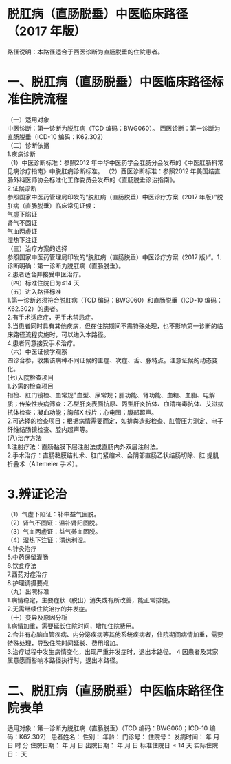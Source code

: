 # 脱肛病（直肠脱垂）中医临床路径 （2017 年版）  
路径说明：本路径适合于西医诊断为直肠脱垂的住院患者。  
# 一、脱肛病（直肠脱垂）中医临床路径标准住院流程  
（一）适用对象  
中医诊断：第一诊断为脱肛病（TCD 编码：BWG060）。 西医诊断：第一诊断为直肠脱垂（ICD-10 编码：K62.302）  
（二）诊断依据  
1.疾病诊断  
（1）中医诊断标准：参照2012 年中华中医药学会肛肠分会发布的《中医肛肠科常见病诊疗指南》中脱肛病诊断标准。 （2）西医诊断标准：参照2012 年美国结直肠外科医师协会标准化工作委员会发布的《直肠脱垂诊治指南》。  
2.证候诊断  
参照国家中医药管理局印发的“脱肛病（直肠脱垂）中医诊疗方案（2017 年版）”脱肛病（直肠脱垂）临床常见证候：  
气虚下陷证  
肾气不固证  
气血两虚证  
湿热下注证  
（三）治疗方案的选择  
参照国家中医药管理局印发的“脱肛病（直肠脱垂）中医诊疗方案（2017 版）”。1.诊断明确：第一诊断为脱肛病（直肠脱垂）。  
2.患者适合并接受中医治疗。  
（四）标准住院日为≤14 天  
（五）进入路径标准  
1.第一诊断必须符合脱肛病（TCD 编码：BWG060）和直肠脱垂（ICD-10 编码：K62.302）的患者。  
2.有手术适应症，无手术禁忌症。  
3.当患者同时具有其他疾病，但在住院期间不需特殊处理，也不影响第一诊断的临床路径流程实施时，可以进入本路径。  
4.患者同意接受手术治疗。  
（六）中医证候学观察  
四诊合参，收集该病种不同证候的主症、次症、舌、脉特点。注意证候的动态变化。  
(七)入院检查项目  
1.必需的检查项目  
指检、肛门镜检、血常规$^+$血型、尿常规；肝功能、肾功能、血糖、血脂、电解质；传染性疾病筛查：乙型肝炎表面抗原、丙型肝炎抗体、血清梅毒抗体、艾滋病抗体检查；凝血功能；胸部X 线片；心电图；腹部超声。  
2.可选择的检查项目：根据病情需要而定，如排粪造影检查、肛管压力测定、电子纤维结肠镜检查、腔内超声等。  
(八)治疗方法  
1.注射疗法：直肠黏膜下层注射法或直肠内外双层注射法。  
2.手术治疗：直肠黏膜结扎术、肛门紧缩术、会阴部直肠乙状结肠切除、肛 提肌折叠术（Altemeier 手术）。  
# 3.辨证论治  
（1）气虚下陷证：补中益气固脱。  
（2）肾气不固证：温补肾阳固脱。  
（3）气血两虚证：益气养血固脱。  
（4）湿热下注证：清热利湿。  
4.针灸治疗  
5.中药保留灌肠  
6.饮食疗法  
7.西药对症治疗  
8.护理调摄要点  
（九）出院标准  
1.病情稳定，主要症状（脱出）消失或有所改善，能正常排便。  
2.无需继续住院治疗的并发症。  
（十）变异及原因分析  
1.病情加重，需要延长住院时间，增加住院费用。  
2.合并有心脑血管疾病、内分泌疾病等其他系统疾病者，住院期间病情加重，需要特殊处理，导致住院时间延长、费用增加。  
3.治疗过程中发生病情变化，出现严重并发症时，退出本路径。 4.因患者及其家属意愿而影响本路径执行时，退出本路径。  
# 二、脱肛病（直肠脱垂）中医临床路径住院表单  
适用对象：第一诊断为脱肛病（直肠脱垂）（TCD 编码：BWG060；ICD-10 编码：K62.302） 患者姓名：          性别：    年龄：    门诊号：         住院号：            发病时间：   年  月  日  时  分  住院日期：   年  月  日 出院日期：   年  月   日 标准住院日${\leqslant}14$ 天                实际住院日：    天  
